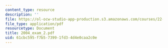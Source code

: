 ```yaml
---
content_type: resource
description: ''
file: https://ol-ocw-studio-app-production.s3.amazonaws.com/courses/22-55j-principles-of-radiation-interactions-fall-2004/61cbc595f7b573991fd34d4e0caa2c0e_2004_exam_2.pdf
file_type: application/pdf
resourcetype: Document
title: 2004_exam_2.pdf
uid: 61cbc595-f7b5-7399-1fd3-4d4e0caa2c0e
---
```

